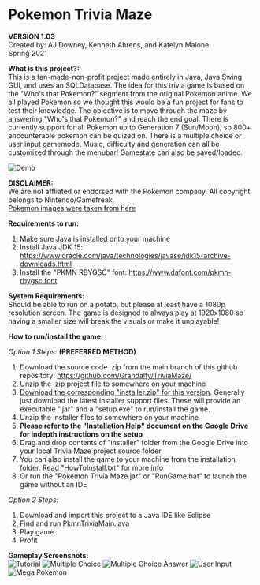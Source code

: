 # **Pokemon Trivia Maze** 
**VERSION 1.03** \
Created by: AJ Downey, Kenneth Ahrens, and Katelyn Malone \
Spring 2021

**What is this project?:** \
This is a fan-made-non-profit project made entirely in Java, Java Swing GUI, and
uses an SQLDatabase. The idea for this trivia game is based on the "Who's that Pokemon?"
segment from the original Pokemon anime. We all played Pokemon so we
thought this would be a fun project for fans to test their knowledge.
The objective is to move through the maze by answering "Who's that Pokemon?" and reach the end goal.
There is currently support for all Pokemon up to Generation 7 (Sun/Moon),
so 800+ encounterable pokemon can be quized on. There is a multiple choice
or user input gamemode. Music, difficulty and generation can all be customized
through the menubar! Gamestate can also be saved/loaded.

![Demo](https://cdn.discordapp.com/attachments/201810246715310081/852370235469987850/unknown.png)


**DISCLAIMER:**\
We are not affliated or endorsed with the Pokemon company.
All copyright belongs to Nintendo/Gamefreak.\
[Pokemon images were taken from here](https://www.deviantart.com/owtlah/art/FREE-802-Pokemon-Reference-Download-687816897)

**Requirements to run:** 
1) Make sure Java is installed onto your machine 
2) Install Java JDK 15: https://www.oracle.com/java/technologies/javase/jdk15-archive-downloads.html 
3) Install the "PKMN RBYGSC" font: https://www.dafont.com/pkmn-rbygsc.font 

**System Requirements:**\
Should be able to run on a potato, but please at least have a 1080p 
resolution screen. The game is designed to always play at 1920x1080 so 
having a smaller size will break the visuals or make it unplayable! 

**How to run/install the game:**

*Option 1 Steps:* **(PREFERRED METHOD)**
1) Download the source code .zip from the main branch of this github repository: https://github.com/Grandalfy/TriviaMaze/
2) Unzip the .zip project file to somewhere on your machine
3) [Download the corresponding "installer.zip" for this version](https://drive.google.com/drive/folders/1GLWMmvT_H0PknEwhKPYHoRAeGjuu27yb?usp=sharing). Generally just download the latest installer support files. These will provide an executable ".jar" and a "setup.exe" to run/install the game.
4) Unzip the installer files to somewhere on your machine
5) **Please refer to the "Installation Help" document on the Google Drive for indepth instructions on the setup**
6) Drag and drop contents of "installer" folder from the Google Drive into your local Trivia Maze project source folder
7) You can also install the game to your machine from the installation folder. Read "HowToInstall.txt" for more info
8) Or run the "Pokemon Trivia Maze.jar" or "RunGame.bat" to launch the game without an IDE

*Option 2 Steps:*
1) Download and import this project to a Java IDE like Eclipse
2) Find and run PkmnTriviaMain.java
3) Play game
4) Profit

**Gameplay Screenshots:** \
![Tutorial](https://i.imgur.com/q3j5imQ.png)
![Multiple Choice](https://i.imgur.com/5TKTn7k.png)
![Multiple Choice Answer](https://i.imgur.com/aJ9KrFb.png)
![User Input](https://i.imgur.com/aEiugXa.png)
![Mega Pokemon](https://media.discordapp.net/attachments/826966735969714207/852469701811896330/unknown.png?width=1496&height=879)

